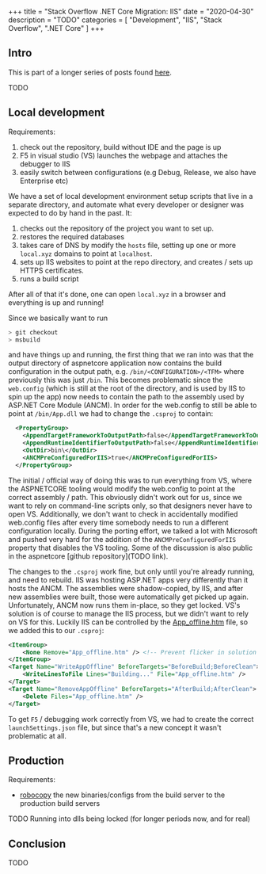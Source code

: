 +++
title = "Stack Overflow .NET Core Migration: IIS"
date = "2020-04-30"
description = "TODO"
categories = [ "Development", "IIS", "Stack Overflow", ".NET Core" ]
+++

## Intro

This is part of a longer series of posts found [here]().

TODO

## Local development

Requirements:

1. check out the repository, build without IDE and the page is up
1. F5 in visual studio (VS) launches the webpage and attaches the debugger to IIS
1. easily switch between configurations (e.g Debug, Release, we also have Enterprise etc)

We have a set of local development environment setup scripts that live in a separate directory, and  automate what every developer or designer was expected to do by hand in the past. It:

1. checks out the repository of the project you want to set up.
1. restores the required databases
1. takes care of DNS by modify the `hosts` file, setting up one or more `local.xyz` domains to point at `localhost`.
1. sets up IIS websites to point at the repo directory, and creates / sets up HTTPS certificates.
1. runs a build script

After all of that it's done, one can open `local.xyz` in a browser and everything is up and running!

Since we basically want to run

```bash
> git checkout
> msbuild
```

and have things up and running, the first thing that we ran into was that the output directory of aspnetcore application now contains the build configuration in the output path, e.g. `/bin/<CONFIGURATION>/<TFM>` where previously this was just `/bin`.
This becomes problematic since the `web.config` (which is still at the root of the directory, and is used by IIS to spin up the app) now needs to contain the path to the assembly used by ASP.NET Core Module (ANCM).
In order for the web.config to still be able to point at `/bin/App.dll` we had to change the `.csproj` to contain:

```xml
  <PropertyGroup>
    <AppendTargetFrameworkToOutputPath>false</AppendTargetFrameworkToOutputPath>
    <AppendRuntimeIdentifierToOutputPath>false</AppendRuntimeIdentifierToOutputPath>
    <OutDir>bin\</OutDir>
    <ANCMPreConfiguredForIIS>true</ANCMPreConfiguredForIIS>
  </PropertyGroup>
```

The initial / official way of doing this was to run everything from VS, where the ASPNETCORE tooling would modify the web.config to point at the correct assembly / path.
This obviously didn't work out for us, since we want to rely on command-line scripts only, so that designers never have to open VS.
Additionally, we don't want to check in accidentally modified web.config files after every time somebody needs to run a different configuration locally.
During the porting effort, we talked a lot with Microsoft and pushed very hard for the addition of the `ANCMPreConfiguredForIIS` property that disables the VS tooling.
Some of the discussion is also public in the aspnetcore [github repository](TODO link).

The changes to the `.csproj` work fine, but only until you're already running, and need to rebuild.
IIS was hosting ASP.NET apps very differently than it hosts the ANCM.
The assemblies were shadow-copied, by IIS, and after new assemblies were built, those were automatically get picked up again.
Unfortunately, ANCM now runs them in-place, so they get locked.
VS's solution is of course to manage the IIS process, but we didn't want to rely on VS for this.
Luckily IIS can be controlled by the [App_offline.htm](https://docs.microsoft.com/en-us/aspnet/web-forms/overview/deployment/advanced-enterprise-web-deployment/taking-web-applications-offline-with-web-deploy) file, so we added this to our `.csproj`:

```xml
<ItemGroup>
    <None Remove="App_offline.htm" /> <!-- Prevent flicker in solution  view on builds -->
</ItemGroup>
<Target Name="WriteAppOffline" BeforeTargets="BeforeBuild;BeforeClean">
    <WriteLinesToFile Lines="Building..." File="App_offline.htm" />
</Target>
<Target Name="RemoveAppOffline" BeforeTargets="AfterBuild;AfterClean">
    <Delete Files="App_offline.htm" />
</Target>
 ```

To get `F5` / debugging work correctly from VS, we had to create the correct `launchSettings.json` file, but since that's a new concept it wasn't problematic at all.

## Production

Requirements:
- [robocopy](https://docs.microsoft.com/en-us/windows-server/administration/windows-commands/robocopy) the new binaries/configs from the build server to the production build servers

TODO Running into dlls being locked (for longer periods now, and for real)

## Conclusion

TODO
